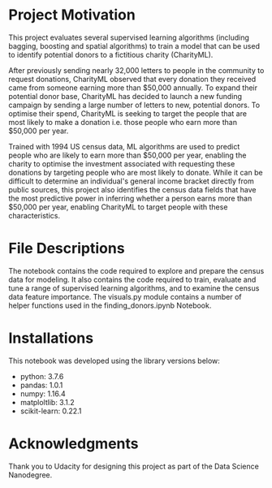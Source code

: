 # Project Motivation
This project evaluates several supervised learning algorithms (including bagging, boosting and spatial algorithms) to train a model that can be used to identify potential donors to a fictitious charity (CharityML).  

After previously sending nearly 32,000 letters to people in the community to request donations, CharityML observed that every donation they received came from someone earning more than $50,000 annually.  To expand their potential donor base, CharityML has decided to launch a new funding campaign by sending a large number of letters to new, potential donors.  To optimise their spend, CharityML is seeking to target the people that are most likely to make a donation i.e. those people who earn more than $50,000 per year.

Trained with 1994 US census data, ML algorithms are used to predict people who are likely to earn more than $50,000 per year, enabling the charity to optimise the investment associated with requesting these donations by targeting people who are most likely to donate.  While it can be difficult to determine an individual's general income bracket directly from public sources, this project also identifies the census data fields that have the most predictive power in inferring whether a person earns more than $50,000 per year, enabling CharityML to target people with these characteristics. 

# File Descriptions
The notebook contains the code required to explore and prepare the census data for modeling.  It also contains the code required to train, evaluate and tune a range of supervised learning algorithms, and to examine the census data feature importance.  The visuals.py module contains a number of helper functions used in the finding_donors.ipynb Notebook.

# Installations
This notebook was developed using the library versions below:
* python: 3.7.6
* pandas: 1.0.1
* numpy: 1.16.4
* matploltlib: 3.1.2
* scikit-learn: 0.22.1

# Acknowledgments
Thank you to Udacity for designing this project as part of the Data Science Nanodegree.
